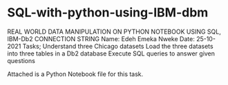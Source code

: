 # SQL-with-python-using-IBM-dbm

REAL WORLD DATA MANIPULATION ON PYTHON NOTEBOOK USING SQL, IBM-Db2 CONNECTION STRING
Name: Edeh Emeka Nweke
Date: 25-10-2021
Tasks;
Understand three Chicago datasets
Load the three datasets into three tables in a Db2 database
Execute SQL queries to answer given questions

Attached is a Python Notebook file for this task.
